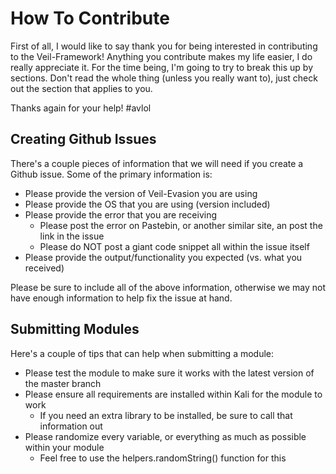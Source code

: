 # How To Contribute

First of all, I would like to say thank you for being interested in contributing to the Veil-Framework!
Anything you contribute makes my life easier, I do really appreciate it.  For the time being, I'm 
going to try to break this up by sections.  Don't read the whole thing (unless you really want to),
just check out the section that applies to you.

Thanks again for your help!  #avlol

## Creating Github Issues

There's a couple pieces of information that we will need if you create a Github issue.  Some of the
primary information is:

* Please provide the version of Veil-Evasion you are using
* Please provide the OS that you are using (version included)
* Please provide the error that you are receiving
  * Please post the error on Pastebin, or another similar site, an post the link in the issue
  * Please do NOT post a giant code snippet all within the issue itself
* Please provide the output/functionality you expected (vs. what you received)

Please be sure to include all of the above information, otherwise we may not have enough information
to help fix the issue at hand.

## Submitting Modules

Here's a couple of tips that can help when submitting a module:

* Please test the module to make sure it works with the latest version of the master branch
* Please ensure all requirements are installed within Kali for the module to work
  * If you need an extra library to be installed, be sure to call that information out
* Please randomize every variable, or everything as much as possible within your module
  * Feel free to use the helpers.randomString() function for this
